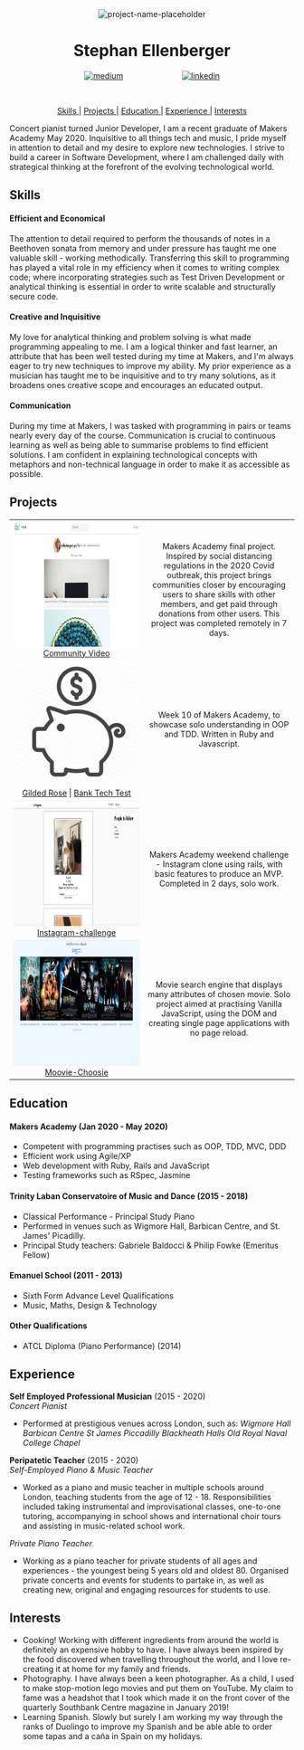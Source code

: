 <div align="center"><img alt="project-name-placeholder" src="./cv-images/steph-square.png" width="200px" height="auto"></div>


<h1 align="center">Stephan Ellenberger</h1>
<div align="center">

<a href="https://medium.com/@s.ellenberger95">
<img src="./images/Medium-App-Icon-2017.png" alt="medium" hspace="50" height="42" width="42"></a>
<a href="https://www.linkedin.com/in/stephan-ellenberger-2ba0911aa/">
<img src="./images/linkedin_circle_color-512.png" alt="linkedin" hspace="50" height="42" width="42"></a></p>
<a href="https://sourcerer.io/stellenberger"><img src="https://img.shields.io/badge/Ruby-217%20commits-red.svg" alt=""></a> <a href="https://sourcerer.io/stellenberger"><img src="https://img.shields.io/badge/JavaScript-110%20commits-yellow.svg" alt=""></a> <a href="https://sourcerer.io/stellenberger"><img src="https://img.shields.io/badge/HTML-63%20commits-orange.svg" alt=""></a> <a href="https://sourcerer.io/stellenberger"><img src="https://img.shields.io/badge/CSS-128%20commits-purple.svg" alt=""></a> <a href="https://sourcerer.io/stellenberger"><img src="https://img.shields.io/badge/SQL-35%20commits-cream.svg" alt=""></a>

</div>

<div align="center">

[Skills ](#skills) | [Projects ](#projects) | [Education ](#education) | [Experience ](#experience) | [Interests ](#interests)

</div>

Concert pianist turned Junior Developer, I am a recent graduate of Makers Academy May 2020. Inquisitive to all things tech and music, I pride myself in attention to detail and my desire to explore new technologies. I strive to build a career in Software Development, where I am challenged daily with strategical thinking at the forefront of the evolving technological world.


## Skills

#### Efficient and Economical
The attention to detail required to perform the thousands of notes in a Beethoven sonata from memory and under pressure has taught me one valuable skill - working methodically. Transferring this skill to programming has played a vital role in my efficiency when it comes to writing complex code; where incorporating strategies such as Test Driven Development or analytical thinking is essential in order to write scalable and structurally secure code.

#### Creative and Inquisitive
My love for analytical thinking and problem solving is what made programming appealing to me. I am a logical thinker and fast learner, an attribute that has been well tested during my time at Makers, and I'm always eager to try new techniques to improve my ability. My prior experience as a musician has taught me to be inquisitive and to try many solutions, as it broadens ones creative scope and encourages an educated output.

#### Communication

During my time at Makers, I was tasked with programming in pairs or teams nearly every day of the course. Communication is crucial to continuous learning as well as being able to summarise problems to find efficient solutions. I am confident in explaining technological concepts with metaphors and non-technical language in order to make it as accessible as possible.

## Projects

| | | 
|:-------------------------:|:-------------------------:|
| <a href="https://github.com/stellenberger/Community-Video"><img width="1604" alt="community-video" src="./cv-images/community_video.png" height="222" width="258"> </a>  [Community Video](https://github.com/stellenberger/Community-Video) |  Makers Academy final project. Inspired by social distancing regulations in the 2020 Covid outbreak, this project brings communities closer by encouraging users to share skills with other members, and get paid through donations from other users. This project was completed remotely in 7 days.  |
<a href="https://github.com/stellenberger/bank_tech_test/"><img width="1604" alt="Tech Tests" src="./cv-images/piggy.png" height="222" width="258"> </a>  [Gilded Rose](https://github.com/stellenberger/GildedRose-Refactoring-Kata/tree/master/js-jasmine) \| [Bank Tech Test](https://github.com/stellenberger/bank_tech_test) | Week 10 of Makers Academy, to showcase solo understanding in OOP and TDD. Written in Ruby and Javascript. |
| <a href="https://github.com/stellenberger/instagram-challenge"><img width="1604" alt="instagram" src="./cv-images/instagram.png" height="222" width="258"> </a>  [Instagram-challenge](https://github.com/stellenberger/instagram-challenge) | Makers Academy weekend challenge - Instagram clone using rails, with basic features to produce an MVP. Completed in 2 days, solo work. | 
| <a href="https://github.com/stellenberger/movie_choosie"><img width="1604" alt="movie_choosie" src="./cv-images/movie_choosie.png" height="222" width="258"> </a>  [Moovie-Choosie](https://github.com/stellenberger/movie_choosie) | Movie search engine that displays many attributes of chosen movie. Solo project aimed at practising Vanilla JavaScript, using the DOM and creating single page applications with no page reload. | 
## Education

#### Makers Academy (Jan 2020 - May 2020)

- Competent with programming practises such as OOP, TDD, MVC, DDD
- Efficient work using Agile/XP
- Web development with Ruby, Rails and JavaScript
- Testing frameworks such as RSpec, Jasmine

#### Trinity Laban Conservatoire of Music and Dance (2015 - 2018)

- Classical Performance - Principal Study Piano
- Performed in venues such as Wigmore Hall, Barbican Centre, and St. James' Picadilly.
- Principal Study teachers: Gabriele Baldocci & Philip Fowke (Emeritus Fellow)

#### Emanuel School (2011 - 2013)
- Sixth Form Advance Level Qualifications
- Music, Maths, Design & Technology

#### Other Qualifications

- ATCL Diploma (Piano Performance) (2014)

## Experience

**Self Employed Professional Musician** (2015 - 2020)    
*Concert Pianist*  
- Performed at prestigious venues across London, such as:
  *Wigmore Hall*
  *Barbican Centre*
  *St James Piccadilly*
  *Blackheath Halls*
  *Old Royal Naval College Chapel*

**Peripatetic Teacher** (2015 - 2020)   
*Self-Employed Piano & Music Teacher*  
- Worked as a piano and music teacher in multiple schools around London, teaching students from the age of 12 - 18. Responsibilities included taking instrumental and improvisational classes, one-to-one tutoring, accompanying in school shows and international choir tours and assisting in music-related school work.

*Private Piano Teacher*  
 - Working as a piano teacher for private students of all ages and experiences - the youngest being 5 years old and oldest 80. Organised private concerts and events for students to partake in, as well as creating new, original and engaging resources for students to use.

## Interests

- Cooking! Working with different ingredients from around the world is definitely an expensive hobby to have. I have always been inspired by the food discovered when travelling throughout the world, and I love re-creating it at home for my family and friends.
- Photography. I have always been a keen photographer. As a child, I used to make stop-motion lego movies and put them on YouTube. My claim to fame was a headshot that I took which made it on the front cover of the quarterly Southbank Centre magazine in January 2019!
- Learning Spanish. Slowly but surely I am working my way through the ranks of Duolingo to improve my Spanish and be able able to order some tapas and a caña in Spain on my holidays.
